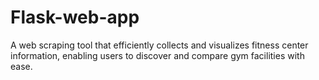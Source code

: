 # Flask-web-app
 A web scraping tool that efficiently collects and visualizes fitness center information, enabling users to discover and compare gym facilities with ease.
